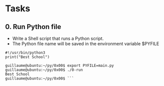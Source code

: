 # Tasks
## 0. Run Python file
* Write a Shell script that runs a Python script.
* The Python file name will be saved in the environment variable $PYFILE
``` guillaume@ubuntu:~/py/0x00$ cat main.py 
#!/usr/bin/python3
print("Best School")

guillaume@ubuntu:~/py/0x00$ export PYFILE=main.py
guillaume@ubuntu:~/py/0x00$ ./0-run
Best School
guillaume@ubuntu:~/py/0x00$ ```
